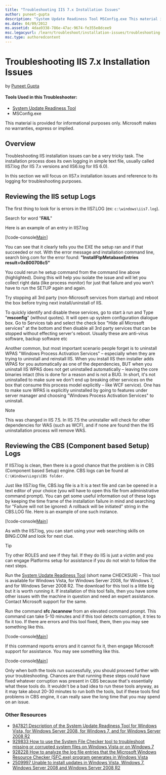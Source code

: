 ```yaml
---
title: "Troubleshooting IIS 7.x Installation Issues"
author: puneet-gupta
description: "System Update Readiness Tool MSConfig.exe This material is provided for informational purposes only. Microsoft makes no warranties, express or implied."
ms.date: 04/09/2012
ms.assetid: 4daa9338-786e-47ac-9674-fe355e8dcee9
msc.legacyurl: /learn/troubleshoot/installation-issues/troubleshooting-iis-7x-installation-issues
msc.type: authoredcontent
---
```

# Troubleshooting IIS 7.x Installation Issues

by [Puneet Gupta](https://github.com/puneet-gupta)

#### Tools Used in this Troubleshooter:

- [System Update Readiness Tool](https://support.microsoft.com/kb/947821)
- MSConfig.exe

This material is provided for informational purposes only. Microsoft makes no warranties, express or implied.

## Overview

Troubleshooting IIS installation issues can be a very tricky task. The installation process does its own logging in simple text file, usually called IIS7.log (for IIS 7.x versions and IIS6.log for IIS 6.0).

In this section we will focus on IIS7.x installation issues and reference to its logging for troubleshooting purposes.

## Reviewing the IIS setup Logs

The first thing to look for is errors in the IIS7.LOG (ex: `c:\windows\iis7.log`).

Search for word "**FAIL**"

Here is an example of an entry in IIS7.log

[!code-console[Main](troubleshooting-iis-7x-installation-issues/samples/sample1.cmd)]

You can see that it clearly tells you the EXE the setup ran and if that succeeded or not. With the error message and installation command line, search bing.com for the error found: **"InstallFtpMetabaseEntries result=0x800708c5"**

You could rerun he setup command from the command line above (highlighted). Doing this will help you isolate the issue and will let you collect right data (like process monitor) for just that failure and you won't have to run the SETUP again and again.

Try stopping all 3rd party (non-Microsoft services from startup) and reboot the box before trying next install/uninstall of IIS.

To quickly identify and disable these services, go to start à run and Type "**msconfig**" (without quotes). It will open up system configuration dialogue box. Go to Services tab and select the check box "Hide all Microsoft services" at the bottom and then disable all 3rd party services that can be stopped without effecting server's reboot. Usually these are anti-virus software, backup software etc

Another common, but most important scenario people forget is to uninstall WPAS "Windows Process Activation Services" – especially when they are trying to uninstall and reinstall IIS. When you install IIS then installer adds WPAS for you automatically as one of the dependencies, BUT when you uninstall IIS WPAS does not get uninstalled automatically – leaving the core binaries intact (this is done for a reason and is not a BUG. In short, it's not uninstalled to make sure we don't end up breaking other services on the box that consume this process model explicitly – like WCF service). One has to make sure WPAS is explicitly uninstalled by going to features under server manager and choosing "Windows Process Activation Services" to uninstall.

> [!NOTE]
> This was changed in IIS 7.5. In IIS 7.5 the uninstaller will check for other dependencies for WAS (such as WCF), and if none are found then the IIS uninstallation process will remove WAS.

## Reviewing the CBS (Component based Setup) Logs

If IIS7.log is clean, then there is a good chance that the problem is in CBS (Component based Setup) engine. CBS logs can be found at `C:\Windows\Logs\CBS folder`.

Just like IIS7.log file, CBS.log file is a It is a text file and can be opened in a text editor of your choice (you will have to open this file from administrative command prompt). You can get some useful information out of these logs by keeping the time frame of the installation failure in mind and searching for "Failure will not be ignored: A rollback will be initiated" string in the CBS.LOG file. Here is an example of one such instance.

[!code-console[Main](troubleshooting-iis-7x-installation-issues/samples/sample2.cmd)]

As with the IIS7.log, you can start using your web searching skills on BING.COM and look for next clue.

> [!TIP]
> Try other ROLES and see if they fail. If they do IIS is just a victim and you can engage Platforms setup for assistance if you do not wish to follow the next steps.

Run the [System Update Readiness Tool](https://support.microsoft.com/kb/947821) (short name CHECKSUR) – This tool is available for Windows Vista, for Windows Server 2008, for Windows 7, and for Windows Server 2008 R2. The download for this tool is a little big but it is worth running it. If installation of this tool fails, then you have some other issues with the machine in question and need an expert assistance. Contact Microsoft support for the same.

Run the command **sfc /scannow** from an elevated command prompt. This command can take 5-10 minutes and if this tool detects corruption, it tries to fix it too. If there are errors and this tool fixed, them, then you may see something like this.

[!code-console[Main](troubleshooting-iis-7x-installation-issues/samples/sample3.cmd)]

If this command reports errors and it cannot fix it, then engage Microsoft support for assistance. You may see something like this.

[!code-console[Main](troubleshooting-iis-7x-installation-issues/samples/sample4.cmd)]

Only when both the tools run successfully, you should proceed further with your troubleshooting. Chances are that running these steps could have fixed whatever corruption was present in CBS because that's essentially what these tools do. It wouldn't be a bad idea to run these tools anyway, as it may take about 20-30 minutes to run both the tools, but if these tools find problems in CBS engine, it can really save the long time that you may spend on an issue.

### Other Resources

- [947821 Description of the System Update Readiness Tool for Windows Vista, for Windows Server 2008, for Windows 7, and for Windows Server 2008 R2](https://support.microsoft.com/default.aspx?scid=kb;EN-US;947821)
- [929833 How to use the System File Checker tool to troubleshoot missing or corrupted system files on Windows Vista or on Windows 7](https://support.microsoft.com/default.aspx?scid=kb;EN-US;929833)
- [928228 How to analyze the log file entries that the Microsoft Windows Resource Checker (SFC.exe) program generates in Windows Vista](https://support.microsoft.com/default.aspx?scid=kb;EN-US;928228)
- [2509997 Unable to install updates in Windows Vista, Windows 7, Windows Server 2008 and Windows Server 2008 R2](https://support.microsoft.com/default.aspx?scid=kb;EN-US;2509997)
